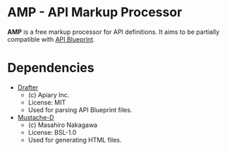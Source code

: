 # AMP - API Markup Processor

**AMP** is a free markup processor for API definitions.
It aims to be partially compatible with [API Blueprint](https://apiblueprint.org/).


# Dependencies

- [Drafter](https://github.com/apiaryio/drafter)
    - (c) Apiary Inc.
    - License: MIT
    - Used for parsing API Blueprint files.
- [Mustache-D](https://github.com/repeatedly/mustache-d)
    - (c) Masahiro Nakagawa
    - License: BSL-1.0
    - Used for generating HTML files.

